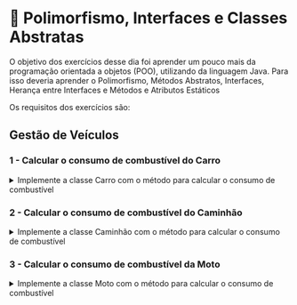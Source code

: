 # :pencil: Polimorfismo, Interfaces e Classes Abstratas

O objetivo dos exercícios desse dia foi aprender um pouco mais da programação orientada a objetos (POO), utilizando da linguagem Java. Para isso deveria aprender o Polimorfismo, Métodos Abstratos, Interfaces, Herança entre Interfaces e Métodos e Atributos Estáticos

Os requisitos dos exercícios são:

## Gestão de Veículos

### 1 - Calcular o consumo de combustível do Carro

<details>
  <summary>Implemente a classe Carro com o método para calcular o consumo de combustível</summary><br />

Para iniciar a implementação do seu exercício, siga os passos a seguir.

1. Crie uma interface `Veiculo.java` que define os métodos que devem ser implementados pelos veículos:

```java
public interface Veiculo {

  double calcularConsumoCombustivel(double distancia);
  void exibirInformacoes();
}
```

2. Crie uma classe abstrata `VeiculoBase.java`: ela implementa a interface `Veiculo` e contém atributos e métodos comuns a todos os veículos:

```java
public abstract class VeiculoBase implements Veiculo{

  private String marca;
  private String modelo;
  private int ano;
  private String tipoCombustivel;
  private int capacidadeTanque;

  // métodos, getter's e setter's
}
```

3. Crie um construtor na `VeiculoBase` que receba todos os atributos definidos.

4. Implemente a classe `Carro.java`, que estende `VeiculoBase` e representa um carro. Na classe você deve:

   - Criar um atributo com o número de passageiros;
   - Criar um construtor que recebe todos os atributos originais da classe `VeiculoBase`, mais o novo atributo;
   - Chamar o construtor da classe abstrata dentro do novo construtor.

5. Implemente na classe `Carro` os métodos definidos na interface:
   - `calcularConsumoCombustivel`: este método deve calcular o consumo de combustível a partir da distância. Considere que o consumo é calculado dividindo a distância por `10`.
   - `exibirInformacoes`: utilize esse método para mostrar informações específicas da classe. Não há necessidade de seguir um formato específico.

</details>

### 2 - Calcular o consumo de combustível do Caminhão

<details>
  <summary>Implemente a classe Caminhão com o método para calcular o consumo de combustível</summary><br />

Para iniciar a implementação do seu exercício, siga os passos a seguir.

1. Implemente a classe `Caminhao.java`, que estende `VeiculoBase` e representa um caminhão. Na classe você deve:

   - Criar um atributo com o número de passageiros;
   - Criar um construtor que recebe todos os atributos originais da classe `VeiculoBase`, mais o novo atributo;
   - Chamar o construtor da classe abstrata dentro do novo construtor.

2. Implemente na classe `Caminhao` os métodos definidos na interface:
   - `calcularConsumoCombustivel`: este método deve calcular o consumo de combustível a partir da distância. Considere que o consumo é calculado dividindo a distância por `6.0`.
   - `exibirInformacoes`: utilize esse método para mostrar informações específicas da classe. Não há necessidade de seguir um formato específico.

</details>

### 3 - Calcular o consumo de combustível da Moto

<details>
  <summary>Implemente a classe Moto com o método para calcular o consumo de combustível</summary><br />

Para iniciar a implementação do seu exercício, siga os passos a seguir.

1. Implemente a classe `Moto.java`, que estende `VeiculoBase` e representa uma moto. Na classe você deve:

   - Criar um atributo com o número de passageiros;
   - Criar um construtor que recebe todos os atributos originais da classe `VeiculoBase`, mais o novo atributo;
   - Chamar o construtor da classe abstrata dentro do novo construtor.

2. Implemente na classe `Moto` os métodos definidos na interface:
   - `calcularConsumoCombustivel`: este método deve calcular o consumo de combustível a partir da distância. Considere que o consumo é calculado dividindo a distância por `18.0`.
   - `exibirInformacoes`: utilize esse método para mostrar informações específicas da classe. Não há necessidade de seguir um formato específico.

</details>

